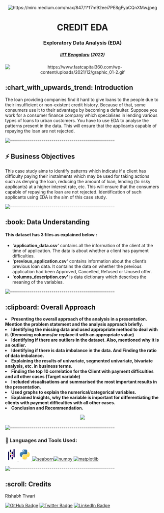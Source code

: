 
<p align="center"> 
  <img src="https://miro.medium.com/max/847/1*f7m92eei7PE8gFyaCQnXMw.jpeg" alt="https://miro.medium.com/max/847/1*f7m92eei7PE8gFyaCQnXMw.jpeg" width="80px" height="80px">
</p>
<h1 align="center"> CREDIT EDA </h1>
<h3 align="center">  Exploratory Data Analysis (EDA)  </h3>
<h5 align="center">  <a href="https://www.concordia.ca/">IIIT Bengaluru</a> (2022) </h5>

<p align="center"> 
   <img src="https://www.fastcapital360.com/wp-content/uploads/2021/12/graphic_01-2.gif" alt="https://www.fastcapital360.com/wp-content/uploads/2021/12/graphic_01-2.gif">

<h2> :chart_with_upwards_trend: Introduction</h2>
</b>The loan providing companies find it hard to give loans to the people due to their insufficient or non-existent credit history. Because of that, some consumers use it to their advantage by becoming a defaulter. Suppose you work for a consumer finance company which specialises in lending various types of loans to urban customers. You have to use EDA to analyse the patterns present in the data. This will ensure that the applicants capable of repaying the loan are not rejected.</b>

![-----------------------------------------------------](https://raw.githubusercontent.com/andreasbm/readme/master/assets/lines/rainbow.png)


<h2> ⚡️ Business Objectives</h2>
</b>This case study aims to identify patterns which indicate if a client has difficulty paying their instalments which may be used for taking actions such as denying the loan, reducing the amount of loan, lending (to risky applicants) at a higher interest rate, etc. This will ensure that the consumers capable of repaying the loan are not rejected. Identification of such applicants using EDA is the aim of this case study.</b>

![-----------------------------------------------------](https://raw.githubusercontent.com/andreasbm/readme/master/assets/lines/rainbow.png)

<h2> :book: Data Understanding </h2>
<h4>This dataset has 3 files as explained below :</h4> 
<ul>

<li><b>'application_data.csv'</b> contains all the information of the client at the time of application.
The data is about whether a client has payment difficulties.

<li><b>'previous_application.csv'</b> contains information about the client’s previous loan data. It contains the data on whether the previous application had been Approved, Cancelled, Refused or Unused offer.

<li><b>'columns_description.csv'</b> is data dictionary which describes the meaning of the variables.
  
</ul>

![-----------------------------------------------------](https://raw.githubusercontent.com/andreasbm/readme/master/assets/lines/rainbow.png)

<h2>:clipboard: Overall Approach </h2>

<li><b> Presenting the overall approach of the analysis in a presentation. Mention the problem statement and the analysis approach briefly.</b> 

<li><b> Identifying the missing data and used appropriate method to deal with it. (Removing columns/or replace it with an appropriate value)</b>

<li><b> Identifying if there are outliers in the dataset. Also, mentioned why it is an outlier.</b>

<li><b> Identifying if there is data imbalance in the data. And Finding the ratio of data imbalance.</b>

<li><b> Explaining the results of univariate, segmented univariate, bivariate analysis, etc. in business terms.</b>

<li><b> Finding the top 10 correlation for the Client with payment difficulties and all other cases (Target variable)</b>

<li><b> Included visualisations and summarised the most important results in the presentation.</b>

<li><b> Used graphs to explain the numerical/categorical variables.</b>

<li><b> Explained Insights, why the variable is important for differentiating the clients with payment difficulties with all other cases.</b>

<li><b> Conclusion and Recommendation.</b>

<p align="center"> 
    <img src="https://s.wsj.net/public/resources/images/OG-CD365_201812_SOC_20181227121928.gif">

![-----------------------------------------------------](https://raw.githubusercontent.com/andreasbm/readme/master/assets/lines/rainbow.png)

<h3 align="left"> 🧬 Languages and Tools Used:</h3>
 </a> <a href="https://pandas.pydata.org/" target="_blank" rel="noreferrer"> <img src="https://raw.githubusercontent.com/devicons/devicon/2ae2a900d2f041da66e950e4d48052658d850630/icons/pandas/pandas-original.svg" alt="pandas" width="40" height="40"/> </a> <a href="https://www.python.org" target="_blank" rel="noreferrer"> <img src="https://raw.githubusercontent.com/devicons/devicon/master/icons/python/python-original.svg" alt="python" width="40" height="40"/> </a> <a href="https://seaborn.pydata.org/" target="_blank" rel="noreferrer"> <img src="https://seaborn.pydata.org/_images/logo-mark-lightbg.svg" alt="seaborn" width="40" height="40"/><img src="https://avatars.githubusercontent.com/u/288276?s=280&v=4" alt="numpy" width="40" height="40"/> <img src="https://camo.githubusercontent.com/109927a15915074d15313889468aa9aa688de3b9e38cc4359a01f665d351114e/68747470733a2f2f6d6174706c6f746c69622e6f72672f5f7374617469632f6c6f676f322e737667"alt="matplotlib" width="40" height="40"/> </a> </p>

![-----------------------------------------------------](https://raw.githubusercontent.com/andreasbm/readme/master/assets/lines/rainbow.png)

<!-- CREDITS -->
<h2 id="credits"> :scroll: Credits</h2>

Rishabh Tiwari

[![GitHub Badge](https://img.shields.io/badge/GitHub-100000?style=for-the-badge&logo=github&logoColor=white)](https://github.com/irishabhtiwari)
[![Twitter Badge](https://img.shields.io/badge/Twitter-1DA1F2?style=for-the-badge&logo=twitter&logoColor=white)](https://twitter.com/irishabhtiwari)
[![LinkedIn Badge](https://img.shields.io/badge/LinkedIn-0077B5?style=for-the-badge&logo=linkedin&logoColor=white)](https://www.linkedin.com/in/smsrishabh)
